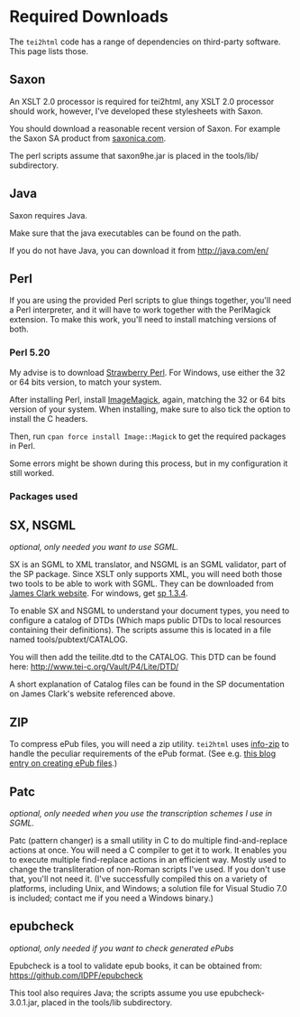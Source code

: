 # Required Downloads #

The `tei2html` code has a range of dependencies on third-party software. This page lists those.

## Saxon ##

An XSLT 2.0 processor is required for tei2html, any XSLT 2.0 processor should work, however, I've developed these stylesheets with Saxon.

You should download a reasonable recent version of Saxon. For example the Saxon SA product from [saxonica.com](http://www.saxonica.com/products.html).

The perl scripts assume that saxon9he.jar is placed in the tools/lib/ subdirectory.

## Java ##

Saxon requires Java.

Make sure that the java executables can be found on the path.

If you do not have Java, you can download it from http://java.com/en/

## Perl ##

If you are using the provided Perl scripts to glue things together,
you'll need a Perl interpreter, and it will have to work together with the PerlMagick extension. To make
this work, you'll need to install matching versions of both.

### Perl 5.20 ###

My advise is to download [Strawberry Perl](http://strawberryperl.com/). For Windows, use either the 32 or 64 bits version, to match your system.

After installing Perl, install [ImageMagick](http://www.imagemagick.org/script/index.php), again, matching the 32 or 64 bits version of
your system. When installing, make sure to also tick the option to install the C headers.

Then, run `cpan force install Image::Magick` to get the required packages in Perl.

Some errors might be shown during this process, but in my configuration it still worked.


### Packages used ###

## SX, NSGML ##

_optional, only needed you want to use SGML._

SX is an SGML to XML translator, and NSGML is an SGML validator, part of the SP package. Since XSLT only supports XML, you will need both those two tools to be able to work with SGML. They can be downloaded from [James Clark website](http://www.jclark.com/). For windows, get [sp 1.3.4](ftp://ftp.jclark.com/pub/sp/win32/sp1_3_4.zip).

To enable SX and NSGML to understand your document types, you need to configure a catalog of DTDs (Which maps public DTDs to local resources containing their definitions). The scripts assume this is located in a file named tools/pubtext/CATALOG.

You will then add the teilite.dtd to the CATALOG. This DTD can be found here: http://www.tei-c.org/Vault/P4/Lite/DTD/

A short explanation of Catalog files can be found in the SP documentation on James Clark's website referenced above.

## ZIP ##

To compress ePub files, you will need a zip utility. `tei2html` uses [info-zip](http://www.info-zip.org/Zip.html) to handle the peculiar requirements of the ePub format. (See e.g. [this blog entry on creating ePub files](http://www.snee.com/bobdc.blog/2008/03/creating-epub-files.html).)

## Patc ##

_optional, only needed when you use the transcription schemes I use in SGML._

Patc (pattern changer) is a small utility in C to do multiple find-and-replace actions at once. You will need a C compiler to get it to work. It enables you to execute multiple find-replace actions in an efficient way. Mostly used to change the transliteration of non-Roman scripts I've used. If you don't use that, you'll not need it. (I've successfully compiled this on a variety of platforms, including Unix, and Windows; a solution file for Visual Studio 7.0 is included; contact me if you need a Windows binary.)

## epubcheck ##

_optional, only needed if you want to check generated ePubs_

Epubcheck is a tool to validate epub books, it can be obtained from: https://github.com/IDPF/epubcheck

This tool also requires Java; the scripts assume you use epubcheck-3.0.1.jar, placed in the tools/lib subdirectory.